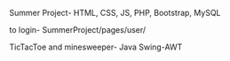 Summer Project- HTML, CSS, JS, PHP, Bootstrap, MySQL

to login- SummerProject/pages/user/

TicTacToe and minesweeper- Java Swing-AWT
